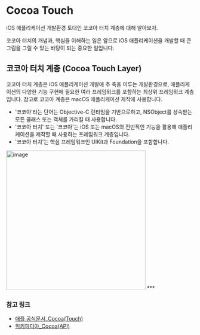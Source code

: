 # Cocoa Touch
iOS 애플리케이션 개발환경 토대인 코코아 터치 계층에 대해 알아보자.

코코아 터치의 개념과, 핵심을 이해하는 일은 앞으로 iOS 애플리케이션을 개발할 때 큰 그림을 그릴 수 있는 바탕이 되는 중요한 일입니다.

## 코코아 터치 계층 (Cocoa Touch Layer)
코코아 터치 계층은 iOS 애플리케이션 개발에 주 축을 이루는 개발환경으로, 애플리케이션의 다양한 기능 구현에 필요한 여러 프레임워크를 포함하는 최상위 프레임워크 계층입니다. 참고로 코코아 계층은 macOS 애플리케이션 제작에 사용합니다.

- '코코아'라는 단어는 Objective-C 런타임을 기반으로하고, NSObject를 상속받는 모든 클래스 또는 객체를 가리킬 때 사용합니다.
- '코코아 터치' 또는 '코코아'는 iOS 또는 macOS의 전반적인 기능을 활용해 애플리케이션을 제작할 때 사용하는 프레임워크 계층입니다.
- '코코아 터치'는 핵심 프레임워크인 UIKit과 Foundation을 포함합니다.

<img width="373" alt="image" src="https://user-images.githubusercontent.com/87136217/204091720-3341506d-c0a4-4541-8c3f-dcbb360d2387.png">
***

### 참고 링크
- [애플 공식문서_Cocoa(Touch)](https://developer.apple.com/library/archive/documentation/General/Conceptual/DevPedia-CocoaCore/Cocoa.html)
- [위키피디아_Cocoa(API)](https://en.wikipedia.org/wiki/Cocoa_(API))
